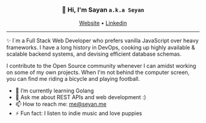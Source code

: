 
<h3 align="center">👋 Hi, I'm Sayan <code>a.k.a Seyan</code></h3>
<p align="center">
  <a href="https://seyan.me/">Website</a> •
  <a href="https://www.linkedin.com/in/sayanjyotidas">Linkedin</a>
</p>

---
✨ I`m a Full Stack Web Developer who prefers vanilla JavaScript over heavy frameworks. I have a long history in DevOps, cooking up highly available & scalable backend systems, and devising efficient database schemas.

I contribute to the Open Source community whenever I can amidst working on some of my own projects.
When I'm not behind the computer screen, you can find me riding a bicycle and playing football.

 
- 🌱 I’m currently learning Golang
- 💬 Ask me about REST APIs and web development :)
- 📫 How to reach me: [me@seyan.me](mailto:me@seyan.me)
- ⚡ Fun fact: I listen to indie music and love puppies